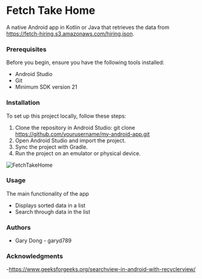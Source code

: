 # Fetch Take Home

A native Android app in Kotlin or Java that retrieves the data from https://fetch-hiring.s3.amazonaws.com/hiring.json.

### Prerequisites

Before you begin, ensure you have the following tools installed:

- Android Studio
- Git
- Minimum SDK version 21

### Installation

To set up this project locally, follow these steps:

1. Clone the repository in Android Studio:
   git clone https://github.com/yourusername/my-android-app.git
2. Open Android Studio and import the project.
3. Sync the project with Gradle.
4. Run the project on an emulator or physical device.

![FetchTakeHome](https://github.com/user-attachments/assets/4b1b492c-4a7c-41ef-aed8-4dc9c2f3eed7)


### Usage
The main functionality of the app 
- Displays sorted data in a list
- Search through data in the list

### Authors
- Gary Dong - garyd789

### Acknowledgments
-https://www.geeksforgeeks.org/searchview-in-android-with-recyclerview/
